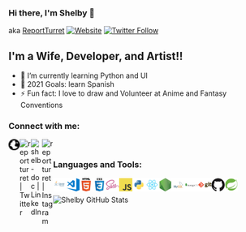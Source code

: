 ### Hi there, I'm Shelby 👋
aka [ReportTurret][website]
[![Website](https://img.shields.io/website?label=Shelby-DOC&style=for-the-badge&url=https%3A%2F%2FShelby-doc)](https://shelby-doc-portfolio.netlify.app/)
[![Twitter Follow](https://img.shields.io/twitter/follow/reportturret?color=1DA1F2&logo=twitter&style=for-the-badge)](https://twitter.com/intent/follow?original_referer=https%3A%2F%2Fgithub.com%2Freportturret&screen_name=reportturret)

## I'm a Wife, Developer, and Artist!!

- 🌱 I’m currently learning Python and UI 
- 🥅 2021 Goals: learn Spanish
- ⚡ Fun fact: I love to draw and Volunteer at Anime and Fantasy Conventions

### Connect with me:

[<img align="left" alt="Shelby-DOC" width="22px" src="https://raw.githubusercontent.com/iconic/open-iconic/master/svg/globe.svg" />][website]
[<img align="left" alt="reportturret | Twitter" width="22px" src="https://cdn.jsdelivr.net/npm/simple-icons@v3/icons/twitter.svg" />][twitter]
[<img align="left" alt="shelb-doc | LinkedIn" width="22px" src="https://cdn.jsdelivr.net/npm/simple-icons@v3/icons/linkedin.svg" />][linkedin]
[<img align="left" alt="reportturret | Instagram" width="22px" src="https://cdn.jsdelivr.net/npm/simple-icons@v3/icons/instagram.svg" />][instagram]

<br />

### Languages and Tools:

<img align="left" alt="Java" width="26px" src="https://raw.githubusercontent.com/github/explore/80688e429a7d4ef2fca1e82350fe8e3517d3494d/topics/java/java.png" />
<img align="left" alt="Visual Studio Code" width="26px" src="https://raw.githubusercontent.com/github/explore/80688e429a7d4ef2fca1e82350fe8e3517d3494d/topics/visual-studio-code/visual-studio-code.png" />
<img align="left" alt="HTML5" width="26px" src="https://raw.githubusercontent.com/github/explore/80688e429a7d4ef2fca1e82350fe8e3517d3494d/topics/html/html.png" />
<img align="left" alt="CSS3" width="26px" src="https://raw.githubusercontent.com/github/explore/80688e429a7d4ef2fca1e82350fe8e3517d3494d/topics/css/css.png" />
<img align="left" alt="Sass" width="26px" src="https://raw.githubusercontent.com/github/explore/80688e429a7d4ef2fca1e82350fe8e3517d3494d/topics/sass/sass.png" />
<img align="left" alt="JavaScript" width="26px" src="https://raw.githubusercontent.com/github/explore/80688e429a7d4ef2fca1e82350fe8e3517d3494d/topics/javascript/javascript.png" />
<img align="left" alt="Python" width="26px" src="https://raw.githubusercontent.com/github/explore/80688e429a7d4ef2fca1e82350fe8e3517d3494d/topics/python/python.png" />
<img align="left" alt="React" width="26px" src="https://raw.githubusercontent.com/github/explore/80688e429a7d4ef2fca1e82350fe8e3517d3494d/topics/react/react.png" />
<img align="left" alt="Node.js" width="26px" src="https://raw.githubusercontent.com/github/explore/80688e429a7d4ef2fca1e82350fe8e3517d3494d/topics/nodejs/nodejs.png" />
<img align="left" alt="MySQL" width="26px" src="https://raw.githubusercontent.com/github/explore/80688e429a7d4ef2fca1e82350fe8e3517d3494d/topics/mysql/mysql.png" />
<img align="left" alt="MongoDB" width="26px" src="https://raw.githubusercontent.com/github/explore/80688e429a7d4ef2fca1e82350fe8e3517d3494d/topics/mongodb/mongodb.png" />
<img align="left" alt="Git" width="26px" src="https://raw.githubusercontent.com/github/explore/80688e429a7d4ef2fca1e82350fe8e3517d3494d/topics/git/git.png" />
<img align="left" alt="GitHub" width="26px" src="https://raw.githubusercontent.com/github/explore/78df643247d429f6cc873026c0622819ad797942/topics/github/github.png" />
<img align="left" alt="Spring" width="26px" src="https://raw.githubusercontent.com/github/explore/78df643247d429f6cc873026c0622819ad797942/topics/spring/spring.png" />

<br />
<br />

<img align="left" alt="Shelby GitHub Stats" src="https://github-readme-stats.vercel.app/api?username=shelb-doc&show_icons=true&hide_border=true" />

[website]: https://shelby-doc-portfolio.netlify.app/
[twitter]: https://twitter.com/reportturret
[instagram]: https://www.instagram.com/reportturret/
[linkedin]: https://www.linkedin.com/in/shelbycignetti/
